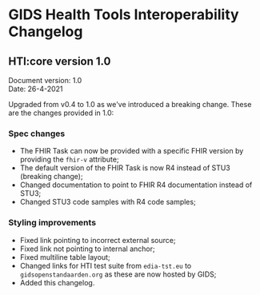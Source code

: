 # GIDS Health Tools Interoperability Changelog

## HTI:core version 1.0
Document version: 1.0  
Date: 26-4-2021

Upgraded from v0.4 to 1.0 as we've introduced a breaking change. These are the changes provided in 1.0:

### Spec changes
* The FHIR Task can now be provided with a specific FHIR version by providing the `fhir-v` attribute;
* The default version of the FHIR Task is now R4 instead of STU3 (breaking change);
* Changed documentation to point to FHIR R4 documentation instead of STU3;
* Changed STU3 code samples with R4 code samples;
  
### Styling improvements
* Fixed link pointing to incorrect external source;  
* Fixed link not pointing to internal anchor;
* Fixed multiline table layout;
* Changed links for HTI test suite from `edia-tst.eu` to `gidsopenstandaarden.org` as  these are now hosted by GIDS;   
* Added this changelog.